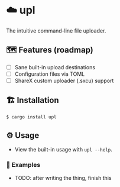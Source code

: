 # ☁️ upl

The intuitive command-line file uploader.

## 🗺️ Features (roadmap)

- [ ] Sane built-in upload destinations
- [ ] Configuration files via TOML
- [ ] ShareX custom uploader (.sxcu) support

## 🏗️ Installation

```bash
$ cargo install upl
```

## ⚙️ Usage

- View the built-in usage with `upl --help`.

### 🤔 Examples

- TODO: after writing the thing, finish this
